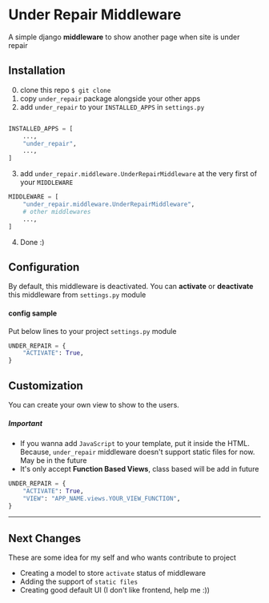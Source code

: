 # Under Repair Middleware

A simple django **middleware** to show another page when site is under repair

## Installation

0. clone this repo `$ git clone `
1. copy `under_repair` package alongside your other apps
2. add `under_repair` to your `INSTALLED_APPS` in `settings.py`

```python

INSTALLED_APPS = [
    ...,
    "under_repair",
    ...,
]

```

3. add `under_repair.middleware.UnderRepairMiddleware` at the very first of your `MIDDLEWARE`

```python
MIDDLEWARE = [
    "under_repair.middleware.UnderRepairMiddleware",
    # other middlewares
    ...,
]

```

4. Done :)

## Configuration

By default, this middleware is deactivated. You can **activate** or **deactivate** this middleware from `settings.py` module

#### config sample

Put below lines to your project `settings.py` module

```python
UNDER_REPAIR = {
    "ACTIVATE": True,
}

```

## Customization

You can create your own view to show to the users.

##### Important

- If you wanna add `JavaScript` to your template, put it inside the HTML. Because, `under_repair` middleware doesn't support static files for now. May be in the future
- It's only accept **Function Based Views**, class based will be add in future

```python
UNDER_REPAIR = {
    "ACTIVATE": True,
    "VIEW": "APP_NAME.views.YOUR_VIEW_FUNCTION",
}

```

---

## Next Changes

These are some idea for my self and who wants contribute to project

- Creating a model to store `activate` status of middleware
- Adding the support of `static files`
- Creating good default UI (I don't like frontend, help me :))
